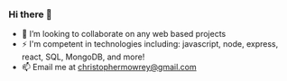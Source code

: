 ### Hi there 👋

- 👯 I’m looking to collaborate on any web based projects
- ⚡ I'm competent in technologies including: javascript, node, express, react, SQL, MongoDB, and more!
- 📫 Email me at christophermowrey@gmail.com
<!--
**christophermowrey/christophermowrey** is a ✨ _special_ ✨ repository because its `README.md` (this file) appears on your GitHub profile.

Here are some ideas to get you started:

- 🔭 I’m currently working on ...
- 🌱 I’m currently learning ...
- 👯 I’m looking to collaborate on ...
- 🤔 I’m looking for help with ...
- 💬 Ask me about ...
- 📫 How to reach me: ...
- 😄 Pronouns: ...
- ⚡ Fun fact: ...
-->
